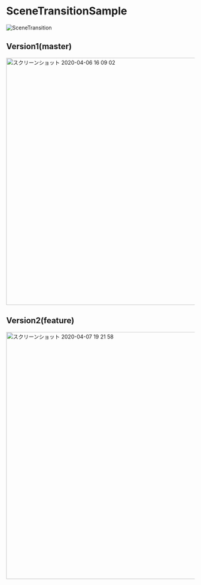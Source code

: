 # SceneTransitionSample

[](url)
![SceneTransition](https://user-images.githubusercontent.com/40904974/78499336-1124b800-778b-11ea-9728-a409de1cb09e.gif)

## Version1(master)
<img width="659" alt="スクリーンショット 2020-04-06 16 09 02" src="https://user-images.githubusercontent.com/40904974/78531875-3f54d700-7821-11ea-8dad-78c1a5fb01f9.png">

## Version2(feature)
<img width="659" alt="スクリーンショット 2020-04-07 19 21 58" src="https://user-images.githubusercontent.com/40904974/78658594-4c4af680-7905-11ea-8f83-a827e5b10e9a.png">
